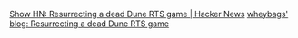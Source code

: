 
[Show HN: Resurrecting a dead Dune RTS game | Hacker News](https://news.ycombinator.com/item?id=40956087)
[wheybags' blog: Resurrecting a dead Dune RTS game](https://wheybags.com/blog/emperor.html)

